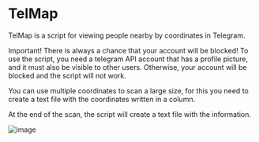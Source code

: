 # TelMap
TelMap is a script for viewing people nearby by coordinates in Telegram.

Important! There is always a chance that your account will be blocked! To use the script, you need a telegram API account that has a profile picture, and it must also be visible to other users. Otherwise, your account will be blocked and the script will not work.

You can use multiple coordinates to scan a large size, for this you need to create a text file with the coordinates written in a column.

At the end of the scan, the script will create a text file with the information.

![image](https://github.com/kef0/TelMap/assets/45327810/94ce40a2-d723-411b-bf54-c87d6f0db854)
